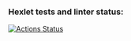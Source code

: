 ### Hexlet tests and linter status:
[![Actions Status](https://github.com/ram-alb/python-project-52/workflows/hexlet-check/badge.svg)](https://github.com/ram-alb/python-project-52/actions)